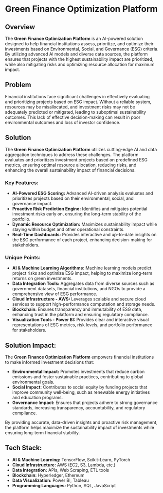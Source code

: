 # Green Finance Optimization Platform

## Overview
The **Green Finance Optimization Platform** is an AI-powered solution designed to help financial institutions assess, prioritize, and optimize their investments based on Environmental, Social, and Governance (ESG) criteria. By utilizing advanced AI models and diverse data sources, the platform ensures that projects with the highest sustainability impact are prioritized, while also mitigating risks and optimizing resource allocation for maximum impact.

## Problem
Financial institutions face significant challenges in effectively evaluating and prioritizing projects based on ESG impact. Without a reliable system, resources may be misallocated, and investment risks may not be adequately predicted or mitigated, leading to suboptimal sustainability outcomes. This lack of effective decision-making can result in poor environmental outcomes and loss of investor confidence.

## Solution
The **Green Finance Optimization Platform** utilizes cutting-edge AI and data aggregation techniques to address these challenges. The platform evaluates and prioritizes investment projects based on predefined ESG metrics, ensuring optimal resource allocation, reducing risks, and enhancing the overall sustainability impact of financial decisions.

### Key Features:
- **AI-Powered ESG Scoring:** Advanced AI-driven analysis evaluates and prioritizes projects based on their environmental, social, and governance impact.
- **Proactive Risk Prediction Engine:** Identifies and mitigates potential investment risks early on, ensuring the long-term stability of the portfolio.
- **Dynamic Resource Optimization:** Maximizes sustainability impact while staying within budget and other operational constraints.
- **Real-Time Dashboards:** Provides interactive and up-to-date insights on the ESG performance of each project, enhancing decision-making for stakeholders.

### Unique Points:
- **AI & Machine Learning Algorithms:** Machine learning models predict project risks and optimize ESG impact, helping to maximize long-term returns on green investments.
- **Data Integration Tools:** Aggregates data from diverse sources such as government datasets, financial institutions, and NGOs to provide a comprehensive view of ESG performance.
- **Cloud Infrastructure - AWS:** Leverages scalable and secure cloud services to support high-performance computation and storage needs.
- **Blockchain:** Ensures transparency and immutability of ESG data, enhancing trust in the platform and ensuring regulatory compliance.
- **Visualization Tools - Power BI:** Provides clear and interactive visual representations of ESG metrics, risk levels, and portfolio performance for stakeholders.

## Solution Impact:
The **Green Finance Optimization Platform** empowers financial institutions to make informed investment decisions that:
- **Environmental Impact:** Promotes investments that reduce carbon emissions and foster sustainable practices, contributing to global environmental goals.
- **Social Impact:** Contributes to social equity by funding projects that improve community well-being, such as renewable energy initiatives and education programs.
- **Governance Impact:** Ensures that projects adhere to strong governance standards, increasing transparency, accountability, and regulatory compliance.

By providing accurate, data-driven insights and proactive risk management, the platform helps maximize the sustainability impact of investments while ensuring long-term financial stability.

## Tech Stack:
- **AI & Machine Learning:** TensorFlow, Scikit-Learn, PyTorch
- **Cloud Infrastructure:** AWS (EC2, S3, Lambda, etc.)
- **Data Integration:** APIs, Web Scraping, ETL tools
- **Blockchain:** Hyperledger, Ethereum
- **Data Visualization:** Power BI, Tableau
- **Programming Languages:** Python, SQL, JavaScript




